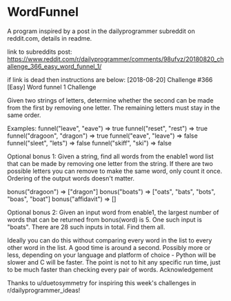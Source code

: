 # WordFunnel
A program inspired by a post in the dailyprogrammer subreddit on reddit.com, details in readme.

link to subreddits post: https://www.reddit.com/r/dailyprogrammer/comments/98ufvz/20180820_challenge_366_easy_word_funnel_1/

if link is dead then instructions are below:
[2018-08-20] Challenge #366 [Easy] Word funnel 1
Challenge

Given two strings of letters, determine whether the second can be made from the first by removing one letter. The remaining letters must stay in the same order.

Examples:
funnel("leave", "eave") => true
funnel("reset", "rest") => true
funnel("dragoon", "dragon") => true
funnel("eave", "leave") => false
funnel("sleet", "lets") => false
funnel("skiff", "ski") => false

Optional bonus 1:
Given a string, find all words from the enable1 word list that can be made by removing one letter from the string. If there are two possible letters you can remove to make the same word, only count it once. Ordering of the output words doesn't matter.

bonus("dragoon") => ["dragon"]
bonus("boats") => ["oats", "bats", "bots", "boas", "boat"]
bonus("affidavit") => []

Optional bonus 2:
Given an input word from enable1, the largest number of words that can be returned from bonus(word) is 5. One such input is "boats". There are 28 such inputs in total. Find them all.

Ideally you can do this without comparing every word in the list to every other word in the list. A good time is around a second. Possibly more or less, depending on your language and platform of choice - Python will be slower and C will be faster. The point is not to hit any specific run time, just to be much faster than checking every pair of words.
Acknowledgement

Thanks to u/duetosymmetry for inspiring this week's challenges in r/dailyprogrammer_ideas!
